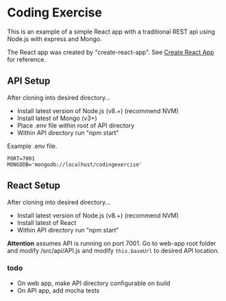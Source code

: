 # Coding Exercise

This is an example of a simple React app with a traditional REST api using Node.js with express and Mongo.

The React app was created by "create-react-app". See [Create React App](https://facebook.github.io/react/docs/installation.html) for reference.

## API Setup
After cloning into desired directory...
- Install latest version of Node.js (v8.+) (recommend NVM)
- Install latest of Mongo (v3+)
- Place .env file within root of API directory
- Within API directory run "npm start"

Example .env file.

```
PORT=7001
MONGODB='mongodb://localhost/codingexercise'
```

## React Setup
After cloning into desired directory...
- Install latest version of Node.js (v8.+) (recommend NVM)
- Install latest of React
- Within API directory run "npm start"

**Attention** assumes API is running on port 7001. Go to web-app root folder and modify /src/api/API.js and modify ```this.baseUrl``` to desired API location.

### todo
- On web app, make API directory configurable on build
- On API app, add mocha tests
